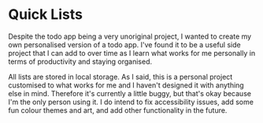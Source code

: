 # Quick Lists  

Despite the todo app being a very unoriginal project, I wanted to create my own personalised version of a todo app.
I've found it to be a useful side project that I can add to over time as I learn what works for me personally in terms of productivity and staying organised.

All lists are stored in local storage. As I said, this is a personal project customised to what works for me and I haven't designed it with anything else in mind. Therefore it's currently a little buggy, but that's okay because I'm the only person using it. I do intend to fix accessibility issues, add some fun colour themes and art, and add other functionality in the future.
